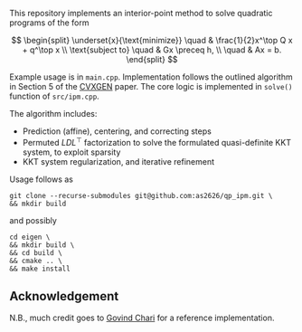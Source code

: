 This repository implements an interior-point method to solve quadratic programs of the form

$$
\begin{split}
    \underset{x}{\text{minimize}} 
    \quad & \frac{1}{2}x^\top Q x + q^\top x \\
    \text{subject to} 
    \quad & Gx \preceq h, \\
    \quad & Ax = b.
\end{split}
$$

Example usage is in `main.cpp`. Implementation follows the outlined algorithm in Section 5 of the [CVXGEN](https://stanford.edu/~boyd/papers/pdf/code_gen_impl.pdf) paper. The core logic is implemented in `solve()` function of `src/ipm.cpp`.

The algorithm includes:
* Prediction (affine), centering, and correcting steps
* Permuted $LDL^\top$ factorization to solve the formulated quasi-definite KKT system, to exploit sparsity
* KKT system regularization, and iterative refinement

Usage follows as
```
git clone --recurse-submodules git@github.com:as2626/qp_ipm.git \
&& mkdir build
```
and possibly
```
cd eigen \
&& mkdir build \
&& cd build \
&& cmake .. \
&& make install
```

## Acknowledgement

N.B., much credit goes to [Govind Chari](https://github.com/govindchari/QPSolver) for a reference implementation.
